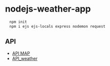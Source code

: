 # nodejs-weather-app
```bash
  npm init
  npm i ejs ejs-locals express nodemon request
```
## API
- [API MAP](https://developer.here.com/)
- [API_weather](https://openweathermap.org/)

